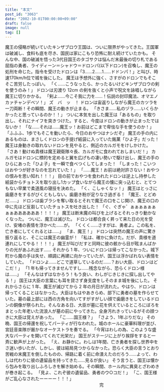 ```yaml
---
title: "本文"
post_id: "3063"
date: "2002-10-01T00:00:00+09:00"
draft: false
image: null
tag: []
---
```



魔王の侵略が続いていたキンザブロウ王国は、ついに限界がやってきた。王国軍は破滅し、食料も底を尽き、国民は家にこもり恐怖に耐え続けていたかも。 そんな中、国の破滅を悟った3代目国王のタゴサクは悩んだ末最後の切り札である屈指の勇者、ライディーン＝シャドウ＝ドロンパ(以下ドロン)を召喚し、魔王の処刑を命じた。指令を受けたドロンは「3……2……1……ドドンパ！」と叫び、時速170km/h位で城を後にした。 魔王は予想外に強く、さすがのドロンでもそこそこ苦労したっぽい。 「く……こうなったら、かったるいけどキンザブロウの剣を使うのみ！」 ドロンは刃渡り 12cm の剣を抜くと小声で呪文を詠唱しながら魔王に切りかかる。 「剣よ……今こそ我に力を……！伝説の封印魔法、オマエノカァチャンデベソ！」 ズ　バ　ッ　！ ドロンは宙返りしながら魔王のカツラを一刀両断！その瞬間、魔王の動きが止まる。 「きさま……私のヅラ……いくらかかったと思っているのか！！」 ついに本気を出した魔王は「あるもの」を取り出し、それにナイフを突きつけた。すると、今度はドロンの動きが止まったではないか！ 「な……それは……魔王ッ！お前はどこまで卑怯な手を使うのか！」 「ふふふ、1歩でもそこを動いたら、今日のおやつはナシだぞ」 魔王の手の内にあるものは、まさしくドロンの手提げ紙袋に入っていた銘菓「ひよ子」だった！魔王は身動きの取れないドロンを見やると、側近のカルガモをけしかけた。 「さあ！動けぬ貴様は魔王親衛隊々長、カルガモに食われておしまいだ！」 カルガモはドロンに標的を定めると翼を広げもの凄い勢いで駆け出し、魔王の手のひらにあった「ひよ子」を一瞬で食べつくしてしまった！ 「しまった！こいつはおやつが好きなのを忘れていた！」 「……魔王！お前は絶対許さない！おやつの恨みを思い知れ！！！」 目の前でおやつを食われたドロンは逆上し持参した紙袋からチョトスを取り出し1カップ食いながら魔王の懐に突っ込むと、とてつもない早業で柔道風の寝技を決めた。 「く、こしゃくなッ！」 魔王はとっさに歯磨きをするがびくともしない。歯磨き粉が足りなさ過ぎる！ 「魔王、とどめだ……」 ドロンは歯ブラシを奪い取るとそれで魔王の口をこじ開け、魔王の口の中に先ほど反芻していたチョトスを吐き出した！ 「ぐ、ぐぎゃ゛ぁぁぁぁぁぁぁぁああああああ！！！！」 魔王は断末魔の叫びを上げるとそれっきり動かなくなった。 ついに、魔王は滅びた。 ドロンは都合良く昇って来た日の光を受け、安堵の表情を浮かべた……が。 「くくく……さすがは、勇者よ。この私を、亡き者にしてくれるとは……」 「ま、魔王！」 ドロンは突然の魔王の声に驚き振り返ると、そこには魔王の幽霊が！ 「私は、確かに負けた。だが、貴様を道連れにしてやる！！！！」 魔王が叫びだすと同時に彼の骸から目が眩まんばかりの光があふれ出す…… それから 1 年、ついにドロンは帰ってこなかった。城下町から魔の手は失せ、順調に再建に向かっていたが、国王は浮かばれない表情をしていた。 「ドロンよ……どこで道草しているのだ……？おい大臣、ドロンはどこだ！」 「1 年も帰ってきませんですし……残念ながら、恐らくドロン様は……」 「そんなはずはなかろう！もう良い、わしがじきじきに探し出してやる！」 国王は大臣の言葉にも耳を貸さず身支度をしそのまま城を後にした。 それからさらに 1 年、魔王が滅びてから 2 年の月日が流れた。やはり、ドロンは帰ってくることはなかった。大臣はもはやあきらめ、部下に勇者の墓を作らせていた。墓の最上部には西の方角を向いてすがすがしい顔で歯磨きをしているドロンの銅像が祭られた。そんなある日、大臣が墓に花を供えているところにぼろをまとった年老いた流浪人が墓の前にやってきた。全身汚れきっているがその顔つきに大臣は覚えがあった。 「こ……国王様？」 「さよう、1年ぶりだな」 その晩、国王の帰還を祝してパーティが行なわれた。城のホールに豪華料理が並び、宮廷音楽隊が厳かなオーケストラを奏でる。 「今宵はわしの為、このような盛大なパーティを開いてくれて光栄だ」 国王がステージに上がり挨拶をすると一斉に歓声が上がった。 「え、お静かに。わしは1年間、亡き勇者を探し世界中をさ迷い歩いたが、しかし、彼は結局見つからなかった。恐らく大臣の言うとおり苦戦の末魔王を倒したものの、帰路に着く前に命潰えたのだろう……よって、わしは代わりに彼の遺留品を持ってきた……見るが良い」 そう言うと、国王は懐から包みを取り出しふろしきを解き始める。その瞬間、ホール内に異臭とざわめきが巻き起こる。 「見よ、これぞ彼の遺留品、勇者のウ○コだ！」 「こ、国王様がご乱心なされたーーーー！！！」 　　　　　　　　　　　　　　　　　　　　　　完
